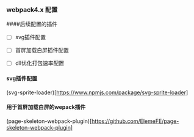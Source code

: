 ### webpack4.x 配置

####后续配置的插件

- [ ] svg插件配置
- [ ] 首屏加载白屏插件配置
- [ ] dll优化打包速率配置


#### svg插件配置
(svg-sprite-loader)[https://www.npmjs.com/package/svg-sprite-loader]

#### 用于首屏加载白屏的wepack插件

(page-skeleton-webpack-plugin)[https://github.com/ElemeFE/page-skeleton-webpack-plugin]
